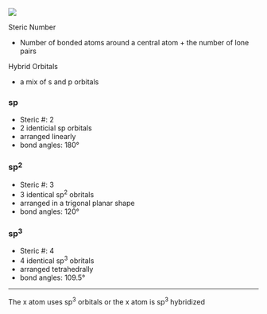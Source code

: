 **![](https://lh7-us.googleusercontent.com/RrQOEWGUoZ17pa6FdTBgYAV_tXUGmQITLPufTsQIrhr4ZXCTIHTHYQGWljzxBsoSLrhyecqHJGUGvbTGFjjKLS_l_z3WU4W01IvhTajaP_dwiYGQJclXTojkgVoCiP4vwvj0zDNavlCvBKinK1G8UfI)**


Steric Number
- Number of bonded atoms around a central atom + the number of lone pairs

Hybrid Orbitals
- a mix of s and p orbitals 

### sp
- Steric #: 2
- 2 identicial sp orbitals
- arranged linearly
- bond angles: 180°

### sp$^2$ 
- Steric #: 3
- 3 identical sp$^2$ obritals
- arranged in a trigonal planar shape
- bond angles: 120°

### sp$^3$ 
- Steric #: 4
- 4 identical sp$^3$ obritals
- arranged tetrahedrally
- bond angles: 109.5°

---
The x atom uses sp$^3$ orbitals
or
the x atom is sp$^3$ hybridized

